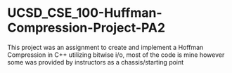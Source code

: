 # UCSD_CSE_100-Huffman-Compression-Project-PA2
This project was an assignment to create and implement a Hoffman Compression in C++ utilizing bitwise i/o, most of the code is mine however some was provided by instructors as a chassis/starting point
